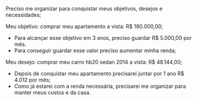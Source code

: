 Preciso me organizar para conquistar meus objetivos, desejos e necessidades;

Meu objetivo: comprar meu apartamento a vista: R$ 180.000,00;
- Para alcançar esse objetivo em 3 anos, preciso guardar R$ 5.000,00 por mês.
- Para conseguir guardar esse valor preciso aumentar minha renda;

Meu desejo: comprar meu carro hb20 sedan 2014 a vista: R$ 48.144,00;
- Depois de conquistar meu apartamento precisarei juntar por 1 ano R$ 4.012 por mês;
- Como já estarei com a renda necessária, precisarei me organizar para manter meus custos e da casa.
